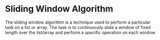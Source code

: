 # Sliding Window Algorithm
The sliding window algorithm is a technique used to perform a particular task on a list or array. The task is to continuously slide a window of fixed length over the list/array and perform a specific operation on each window